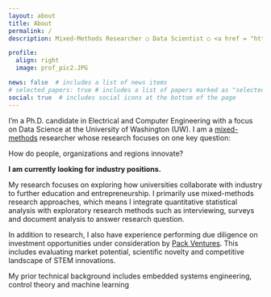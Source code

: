 ```yaml
---
layout: about
title: About
permalink: /
description: Mixed-Methods Researcher ○ Data Scientist ○ <a href = "https://www.packvc.com/team/">Venture Fellow</a>

profile:
  align: right
  image: prof_pic2.JPG

news: false  # includes a list of news items
# selected_papers: true # includes a list of papers marked as "selected={true}"
social: true  # includes social icons at the bottom of the page
---
```


I’m a Ph.D. candidate in Electrical and Computer Engineering with a focus on Data Science at the University of Washington (UW). I am a <a href = "https://catalyst.harvard.edu/community-engagement/mmr/">mixed-methods</a> researcher whose research focuses on one key question: 

How do people, organizations and regions innovate? 

<b>I am currently looking for industry positions.</b>

My research focuses on exploring how universities collaborate with industry to further education and entrepreneurship. I primarily use mixed-methods research approaches, which means I integrate quantitative statistical analysis with exploratory research methods such as interviewing, surveys and document analysis to answer research question.

In addition to research, I also have experience performing due diligence on investment opportunities under consideration by <a href = "https://www.packvc.com">Pack Ventures</a>. This includes evaluating market potential, scientific novelty and competitive landscape of STEM innovations.

My prior technical background includes embedded systems engineering, control theory and machine learning
